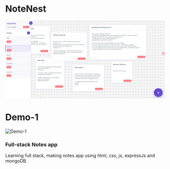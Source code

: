 # NoteNest
<img src="Images/NoteNest-App.png" alt="NoteNest" width="1000"/>

# Demo-1
<img src="./Images/Demo-1.gif" alt="Demo-1" width="1000"/>

### Full-stack Notes app

Learning full stack,  making notes app using html, css, js, expressJs and mongoDB.
